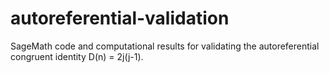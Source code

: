 # autoreferential-validation
SageMath code and computational results for validating the autoreferential congruent identity D(n) = 2j(j-1).

